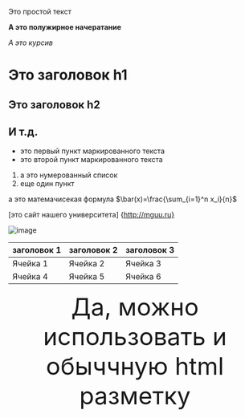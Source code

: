 Это простой текст 

**А это полужирное начератание**

*А это курсив*

# Это заголовок h1 

## Это заголовок h2 

## И т.д. 

- это первый пункт маркированного текста
- это второй пункт маркированного текста

 1. а это нумерованный список
 2. еще один пункт
 
а это матемачисекая формула $\bar(x)=\frac{\sum_{i=1}^n x_i}{n}$

[это сайт нашего университета] {http://mguu.ru}

![image](https://i.pinimg.com/736x/c8/cc/24/c8cc24bba37a25c009647b8875aae0e3.jpg)

|заголовок 1|заголовок 2|заголовок 3|
|-----------|-----------|-----------|
|Ячейка 1|Ячейка 2|Ячейка 3|
|Ячейка 4|Ячейка 5|Ячейка 6|

<p align=center><font size = 30> Да, можно использовать и обыччную html разметку </font> </p>
